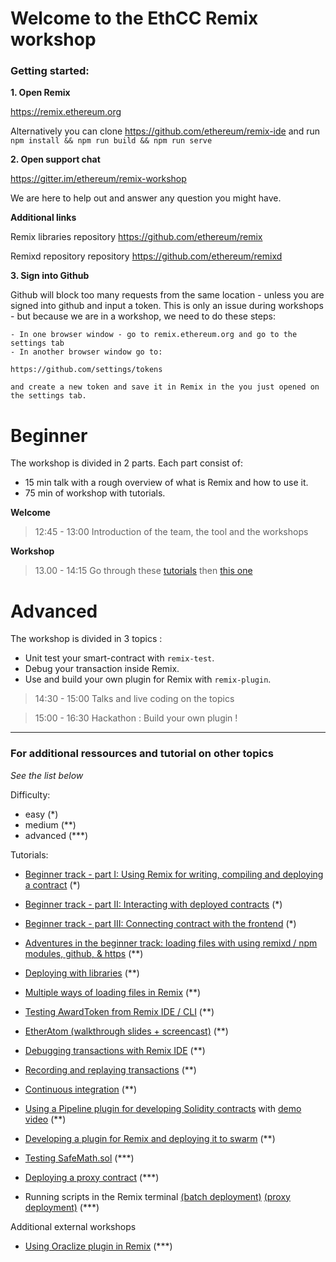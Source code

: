 # Welcome to the EthCC Remix workshop


### Getting started:


**1. Open Remix**

https://remix.ethereum.org

Alternatively you can clone https://github.com/ethereum/remix-ide and run `npm install && npm run build && npm run serve`


**2. Open support chat**

https://gitter.im/ethereum/remix-workshop

We are here to help out and answer any question you might have.


 **Additional links**

Remix libraries repository https://github.com/ethereum/remix

Remixd repository repository https://github.com/ethereum/remixd

**3. Sign into Github**

Github will block too many requests from the same location - unless you are signed into github and input a token.  This is only an issue during workshops - but because we are in a workshop, we need to do these steps:

    - In one browser window - go to remix.ethereum.org and go to the settings tab
    - In another browser window go to: 
    
    https://github.com/settings/tokens 
    
    and create a new token and save it in Remix in the you just opened on the settings tab.


# Beginner

The workshop is divided in 2 parts.
Each part consist of:
  - 15 min talk with a rough overview of what is Remix and how to use it.
  - 75 min of workshop with tutorials.

  **Welcome**

  >12:45 - 13:00 Introduction of the team, the tool and the workshops

  **Workshop**

  >13.00 - 14:15 Go through these [tutorials](https://github.com/ethereum/remix-workshops/tree/master/basicDeployment) then [this one](https://github.com/ethereum/remix-workshops/tree/master/loading_via_npm_github_plugin)


# Advanced

The workshop is divided in 3 topics : 
- Unit test your smart-contract with `remix-test`.
- Debug your transaction inside Remix.
- Use and build your own plugin for Remix with `remix-plugin`.


>14:30 - 15:00 Talks and live coding on the topics

>15:00 - 16:30 Hackathon : Build your own plugin !

---
### For additional ressources and tutorial on other topics

_See the list below_

Difficulty:
- easy (*)
- medium (**)
- advanced (***)

Tutorials: 
- [Beginner track - part I: Using Remix for writing, compiling and deploying a contract](https://github.com/ethereum/remix-workshops/blob/master/basicDeployment/part1) (*)
- [Beginner track - part II: Interacting with deployed contracts](https://github.com/ethereum/remix-workshops/blob/master/basicDeployment/part2) (*)
- [Beginner track - part III: Connecting contract with the frontend](https://github.com/ethereum/remix-workshops/blob/master/basicDeployment/part3) (*)

- [Adventures in the beginner track: loading files with using remixd / npm modules, github, & https](https://github.com/ethereum/remix-workshops/tree/master/loading_via_npm_github_plugin) (**)
- [Deploying with libraries](https://github.com/ethereum/remix-workshops/tree/master/deployWithLibraries) (**)
- [Multiple ways of loading files in Remix](https://github.com/ethereum/remix-workshops/tree/master/loading_via_npm_github_plugin) (**)
- [Testing AwardToken from Remix IDE / CLI](https://github.com/ethereum/remix-workshops/tree/master/unitTesting) (**)
- [EtherAtom (walkthrough slides + screencast)](https://github.com/ethereum/remix-workshops/tree/master/atomEditorPlugin) (**)
- [Debugging transactions with Remix IDE](https://github.com/ethereum/remix-workshops/tree/master/debuggingLiveTransactions) (**)
- [Recording and replaying transactions](https://github.com/ethereum/remix-workshops/tree/master/recorder) (**)
- [Continuous integration](https://github.com/ethereum/remix-workshops/tree/master/continuousIntegration) (**)
- [Using a Pipeline plugin for developing Solidity contracts](https://drive.google.com/file/d/1E3cdp-9tDXjc-RYUtI2lUvHxowXV_4hR/view?usp=sharing) with [demo video](https://www.youtube.com/watch?v=gBizWYQRI7k) (**)
- [Developing a plugin for Remix and deploying it to swarm](https://github.com/ethereum/remix-workshops/tree/master/simplePlugin) (**)

- [Testing SafeMath.sol](https://github.com/ethereum/remix-workshops/tree/master/unitTesting/SafeMath) (***)
- [Deploying a proxy contract](https://github.com/ethereum/remix-workshops/tree/master/proxyContractAwardToken) (***)
- Running scripts in the Remix terminal [(batch deployment)](https://github.com/ethereum/remix-workshops/tree/master/runningScript/batchDeployment) [(proxy deployment)](https://github.com/ethereum/remix-workshops/tree/master/runningScript/deployProxyContract) (***)


Additional external workshops

- [Using Oraclize plugin in Remix](https://medium.com/coinmonks/using-apis-in-your-ethereum-smart-contract-with-oraclize-95656434292e) (***)
